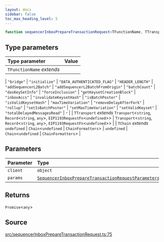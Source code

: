 ```yaml
---
layout: docs
sidebar: false
toc_max_heading_level: 5
---
```


```ts
function sequencerInboxPrepareTransactionRequest<TFunctionName, TTransport, TChain>(client: object, params: SequencerInboxPrepareTransactionRequestParameters<TFunctionName>): Promise<any>
```

## Type parameters

| Type parameter | Value |
| :------ | :------ |
| `TFunctionName` *extends* 
  \| `"bridge"`
  \| `"initialize"`
  \| `"DATA_AUTHENTICATED_FLAG"`
  \| `"HEADER_LENGTH"`
  \| `"addSequencerL2Batch"`
  \| `"addSequencerL2BatchFromOrigin"`
  \| `"batchCount"`
  \| `"dasKeySetInfo"`
  \| `"forceInclusion"`
  \| `"getKeysetCreationBlock"`
  \| `"inboxAccs"`
  \| `"invalidateKeysetHash"`
  \| `"isBatchPoster"`
  \| `"isValidKeysetHash"`
  \| `"maxTimeVariation"`
  \| `"removeDelayAfterFork"`
  \| `"rollup"`
  \| `"setIsBatchPoster"`
  \| `"setMaxTimeVariation"`
  \| `"setValidKeyset"`
  \| `"totalDelayedMessagesRead"` | - |
| `TTransport` *extends* `Transport`\<`string`, `Record`\<`string`, `any`\>, `EIP1193RequestFn`\<`undefined`\>\> | `Transport`\<`string`, `Record`\<`string`, `any`\>, `EIP1193RequestFn`\<`undefined`\>\> |
| `TChain` *extends* `undefined` \| `Chain`\<`undefined` \| `ChainFormatters`\> | `undefined` \| `Chain`\<`undefined` \| `ChainFormatters`\> |

## Parameters

| Parameter | Type |
| :------ | :------ |
| `client` | `object` |
| `params` | [`SequencerInboxPrepareTransactionRequestParameters`](../type-aliases/SequencerInboxPrepareTransactionRequestParameters.md)\<`TFunctionName`\> |

## Returns

`Promise`\<`any`\>

## Source

[src/sequencerInboxPrepareTransactionRequest.ts:75](https://github.com/OffchainLabs/arbitrum-orbit-sdk/blob/27c24d61cdc7e62a81af29bd04f39d5a3549ecb3/src/sequencerInboxPrepareTransactionRequest.ts#L75)
